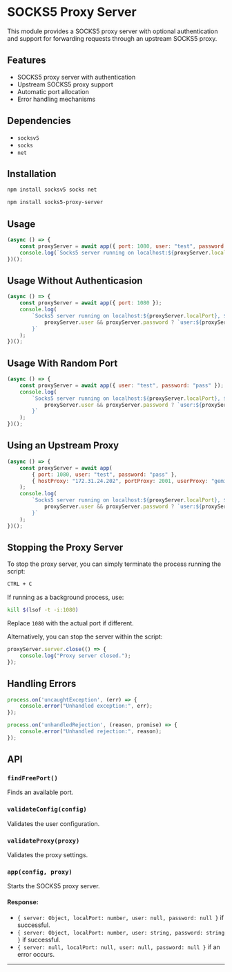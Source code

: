 # SOCKS5 Proxy Server

This module provides a SOCKS5 proxy server with optional authentication and support for forwarding requests through an upstream SOCKS5 proxy.

## Features
- SOCKS5 proxy server with authentication
- Upstream SOCKS5 proxy support
- Automatic port allocation
- Error handling mechanisms

## Dependencies
- `socksv5`
- `socks`
- `net`

## Installation
```sh
npm install socksv5 socks net
```
```sh
npm install socks5-proxy-server
```

## Usage

```javascript
(async () => {
    const proxyServer = await app({ port: 1080, user: "test", password: "pass" });
    console.log(`Socks5 server running on localhost:${proxyServer.localPort}, user:${proxyServer.user || "no authenticasion"}, password:${proxyServer.password || "no authenticasion"}`);
})();
```

## Usage Without Authenticasion
```javascript
(async () => {
    const proxyServer = await app({ port: 1080 });
    console.log(
        `Socks5 server running on localhost:${proxyServer.localPort}, ${
            proxyServer.user && proxyServer.password ? `user:${proxyServer.user}, password:${proxyServer.password}` : "no authentication"
        }`
    );
})();
```

## Usage With Random Port
```javascript
(async () => {
    const proxyServer = await app({ user: "test", password: "pass" });
    console.log(
        `Socks5 server running on localhost:${proxyServer.localPort}, ${
            proxyServer.user && proxyServer.password ? `user:${proxyServer.user}, password:${proxyServer.password}` : "no authentication"
        }`
    );
})();
```

## Using an Upstream Proxy
```javascript
(async () => {
    const proxyServer = await app(
        { port: 1080, user: "test", password: "pass" },
        { hostProxy: "172.31.24.202", portProxy: 2001, userProxy: "gemink", passwordProxy: "proxys" }
    );
    console.log(
        `Socks5 server running on localhost:${proxyServer.localPort}, ${
            proxyServer.user && proxyServer.password ? `user:${proxyServer.user}, password:${proxyServer.password}` : "no authentication"
        }`
    );
})();

```

## Stopping the Proxy Server
To stop the proxy server, you can simply terminate the process running the script:
```sh
CTRL + C
```
If running as a background process, use:
```sh
kill $(lsof -t -i:1080)
```
Replace `1080` with the actual port if different.

Alternatively, you can stop the server within the script:
```javascript
proxyServer.server.close(() => {
    console.log("Proxy server closed.");
});
```

## Handling Errors
```javascript
process.on('uncaughtException', (err) => {
    console.error("Unhandled exception:", err);
});

process.on('unhandledRejection', (reason, promise) => {
    console.error("Unhandled rejection:", reason);
});
```

## API

### `findFreePort()`
Finds an available port.

### `validateConfig(config)`
Validates the user configuration.

### `validateProxy(proxy)`
Validates the proxy settings.

### `app(config, proxy)`
Starts the SOCKS5 proxy server.

#### Response:
- `{ server: Object, localPort: number, user: null, password: null }` if successful.
- `{ server: Object, localPort: number, user: string, password: string }` if successful.
- `{ server: null, localPort: null, user: null, password: null }` if an error occurs.

---
